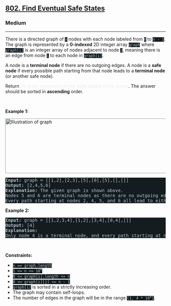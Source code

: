 <h2><a href="https://leetcode.com/problems/find-eventual-safe-states/">802. Find Eventual Safe States</a></h2><h3>Medium</h3><hr><div><p>There is a directed graph of <code style="background-color: rgb(20, 28, 32) !important; color: rgb(183, 198, 205) !important;">n</code> nodes with each node labeled from <code style="background-color: rgb(20, 28, 32) !important; color: rgb(183, 198, 205) !important;">0</code> to <code style="background-color: rgb(20, 28, 32) !important; color: rgb(183, 198, 205) !important;">n - 1</code>. The graph is represented by a <strong>0-indexed</strong> 2D integer array <code style="background-color: rgb(20, 28, 32) !important; color: rgb(183, 198, 205) !important;">graph</code> where <code style="background-color: rgb(20, 28, 32) !important; color: rgb(183, 198, 205) !important;">graph[i]</code> is an integer array of nodes adjacent to node <code style="background-color: rgb(20, 28, 32) !important; color: rgb(183, 198, 205) !important;">i</code>, meaning there is an edge from node <code style="background-color: rgb(20, 28, 32) !important; color: rgb(183, 198, 205) !important;">i</code> to each node in <code style="background-color: rgb(20, 28, 32) !important; color: rgb(183, 198, 205) !important;">graph[i]</code>.</p>

<p>A node is a <strong>terminal node</strong> if there are no outgoing edges. A node is a <strong>safe node</strong> if every possible path starting from that node leads to a <strong>terminal node</strong> (or another safe node).</p>

<p>Return <em style="color: rgb(234, 238, 241) !important;">an array containing all the <strong>safe nodes</strong> of the graph</em>. The answer should be sorted in <strong>ascending</strong> order.</p>

<p>&nbsp;</p>
<p><strong class="example">Example 1:</strong></p>
<img alt="Illustration of graph" src="https://s3-lc-upload.s3.amazonaws.com/uploads/2018/03/17/picture1.png" style="height: 171px; width: 600px; filter: saturate(0.9) brightness(0.8);">
<pre style="background-color: rgb(20, 28, 32) !important; color: rgb(182, 198, 206) !important;"><strong>Input:</strong> graph = [[1,2],[2,3],[5],[0],[5],[],[]]
<strong>Output:</strong> [2,4,5,6]
<strong>Explanation:</strong> The given graph is shown above.
Nodes 5 and 6 are terminal nodes as there are no outgoing edges from either of them.
Every path starting at nodes 2, 4, 5, and 6 all lead to either node 5 or 6.</pre>

<p><strong class="example">Example 2:</strong></p>

<pre style="background-color: rgb(20, 28, 32) !important; color: rgb(182, 198, 206) !important;"><strong>Input:</strong> graph = [[1,2,3,4],[1,2],[3,4],[0,4],[]]
<strong>Output:</strong> [4]
<strong>Explanation:</strong>
Only node 4 is a terminal node, and every path starting at node 4 leads to node 4.
</pre>

<p>&nbsp;</p>
<p><strong>Constraints:</strong></p>

<ul>
	<li><code style="background-color: rgb(20, 28, 32) !important; color: rgb(183, 198, 205) !important;">n == graph.length</code></li>
	<li><code style="background-color: rgb(20, 28, 32) !important; color: rgb(183, 198, 205) !important;">1 &lt;= n &lt;= 10<sup>4</sup></code></li>
	<li><code style="background-color: rgb(20, 28, 32) !important; color: rgb(183, 198, 205) !important;">0 &lt;= graph[i].length &lt;= n</code></li>
	<li><code style="background-color: rgb(20, 28, 32) !important; color: rgb(183, 198, 205) !important;">0 &lt;= graph[i][j] &lt;= n - 1</code></li>
	<li><code style="background-color: rgb(20, 28, 32) !important; color: rgb(183, 198, 205) !important;">graph[i]</code> is sorted in a strictly increasing order.</li>
	<li>The graph may contain self-loops.</li>
	<li>The number of edges in the graph will be in the range <code style="background-color: rgb(20, 28, 32) !important; color: rgb(183, 198, 205) !important;">[1, 4 * 10<sup>4</sup>]</code>.</li>
</ul>
</div>
